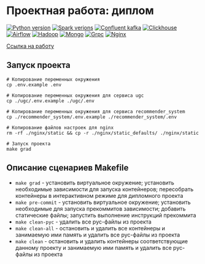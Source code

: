 # Проектная работа: диплом
[![Python version](https://img.shields.io/badge/python-3.10-informational)](https://www.python.org)
[![Spark verions](https://img.shields.io/badge/spark-3.3.1-informational)](https://spark.apache.org/)
[![Confluent kafka](https://img.shields.io/badge/confluent_kafka-7.3.0-informational)](https://www.confluent.io/apache-kafka-vs-confluent/)
[![Clickhouse](https://img.shields.io/badge/clickhouse-22.1.3-informational)](https://clickhouse.com/)
[![Airflow](https://img.shields.io/badge/airflow-2.2.5-informational)](https://airflow.apache.org/)
[![Hadoop](https://img.shields.io/badge/hadoop-2.0.0-informational)](https://hadoop.apache.org/)
[![Mongo](https://img.shields.io/badge/mongo-6.0.4-informational)](https://www.mongodb.com/)
[![Grpc](https://img.shields.io/badge/grpc-1.47.0-informational)](https://grpc.io/)
[![Nginx](https://img.shields.io/badge/nginx-1.23.1-informational)](https://nginx.org/ru/)

[Ссылка на работу](https://github.com/xh4vm/graduate_work)

## Запуск проекта
``` 
# Копирование переменных окружения
cp .env.example .env 

# Копирование переменных окружения для сервиса ugc
cp ./ugc/.env.example ./ugc/.env 

# Копирование переменных окружения для сервиса recommender_system
cp ./recommender_system/.env.example ./recommender_system/.env 

# Копирование файлов настроек для nginx
rm -rf ./nginx/static && cp -r ./nginx/static_defaults/ ./nginx/static

# Запуск проекта
make grad
```

## Описание сценариев Makefile
- `make grad` - установить виртуальное окружение; установить необходимые зависимости для запуска контейнеров; пересобрать контейнеры в интерактивном режиме для дипломного проекта
- `make pre-commit` - установить виртуальное окружение; установить необходимые для запуска прекоммитов зависимости; добавить статические файлы; запустить выполнение инструкций прекоммита
- `make clean-pyc` - удалить все pyc-файлы из проекта
- `make clean-all` - остановить и удалить все контейнеры и занимаемую ими память и удалить все pyc-файлы из проекта
- `make clean` - остановить и удалить контейнеры соответствующие данному проекту и занимаемую ими память и удалить все pyc-файлы из проекта
